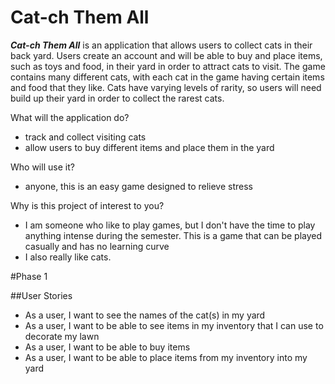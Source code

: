 # Cat-ch Them All 


***Cat-ch Them All*** is an application that allows users to collect cats in their back yard. Users create an account and will be able to
 buy and place items, such as toys and food, in their yard in order to attract cats to visit. 
The game contains many different cats, with each cat in the game having certain items and food that they like. Cats have varying levels 
of rarity, so users will need build up their yard in order to collect the rarest cats.

What will the application do?
- track and collect visiting cats
- allow users to buy different items and place them in the yard


Who will use it?
- anyone, this is an easy game designed to relieve stress


Why is this project of interest to you?
- I am someone who like to play games, but I don't have the time
to play anything intense during the semester. This is a game that can
be played casually and has no learning curve
- I also really like cats.

#Phase 1

##User Stories

- As a user, I want to see the names of the cat(s) in my yard 
- As a user, I want to be able to see items in my inventory that I can use to decorate my lawn
- As a user, I want to be able to buy items  
- As a user, I want to be able to place items from my inventory into my yard



